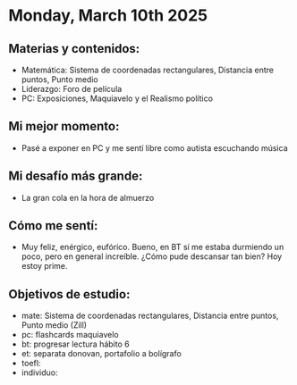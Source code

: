 # Monday, March 10th 2025

## Materias y contenidos:
- Matemática: Sistema de coordenadas rectangulares, Distancia entre puntos, Punto medio
- Liderazgo: Foro de película
- PC: Exposiciones, Maquiavelo y el Realismo político
## Mi mejor momento:
- Pasé a exponer en PC y me sentí libre como autista escuchando música

## Mi desafío más grande:
- La gran cola en la hora de almuerzo

## Cómo me sentí:
- Muy feliz, enérgico, eufórico. Bueno, en BT sí me estaba durmiendo un poco, pero en general increíble. ¿Cómo pude descansar tan bien? Hoy estoy prime.

## Objetivos de estudio:
- mate: Sistema de coordenadas rectangulares, Distancia entre puntos, Punto medio (Zill)
- pc: flashcards maquiavelo
- bt: progresar lectura hábito 6
- et: separata donovan, portafolio a bolígrafo
- toefl:
- individuo: 

